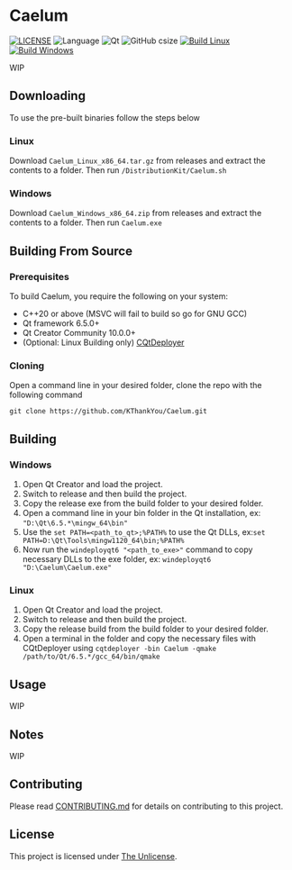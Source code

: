 # Caelum
[![LICENSE](https://img.shields.io/github/license/GinOwO/Caelum?color=blue)](LICENSE) ![Language](https://img.shields.io/badge/Language-C%2B%2B-brightgreen) ![Qt](https://img.shields.io/badge/Qt-6.5.0-brightgreen) ![GitHub csize](https://img.shields.io/github/languages/code-size/GinOwO/Caelum) [![Build Linux](https://github.com/GinOwO/Caelum/actions/workflows/c-cpp-build-linux.yaml/badge.svg?event=push)](https://github.com/GinOwO/Caelum/actions/workflows/c-cpp-build-linux.yaml) [![Build Windows](https://github.com/GinOwO/Caelum/actions/workflows/c-cpp-build-windows.yaml/badge.svg?event=push)](https://github.com/GinOwO/Caelum/actions/workflows/c-cpp-build-windows.yaml)

WIP

## Downloading

To use the pre-built binaries follow the steps below

### Linux

Download `Caelum_Linux_x86_64.tar.gz` from releases and extract the contents to a folder. Then run `/DistributionKit/Caelum.sh`

### Windows

Download `Caelum_Windows_x86_64.zip` from releases and extract the contents to a folder. Then run `Caelum.exe`

## Building From Source

### Prerequisites

To build Caelum, you require the following on your system:

- C++20 or above (MSVC will fail to build so go for GNU GCC)
- Qt framework 6.5.0+
- Qt Creator Community 10.0.0+
- (Optional: Linux Building only) [CQtDeployer](https://github.com/QuasarApp/CQtDeployer)

### Cloning 

Open a command line in your desired folder, clone the repo with the following command
```
git clone https://github.com/KThankYou/Caelum.git
```

## Building

### Windows
1. Open Qt Creator and load the project.
2. Switch to release and then build the project.
3. Copy the release exe from the build folder to your desired folder.
4. Open a command line in your bin folder in the Qt installation, ex: `"D:\Qt\6.5.*\mingw_64\bin"`
5. Use the `set PATH=<path_to_qt>;%PATH%` to use the Qt DLLs, ex:`set PATH=D:\Qt\Tools\mingw1120_64\bin;%PATH%`
6. Now run the `windeployqt6 "<path_to_exe>"` command to copy necessary DLLs to the exe folder, ex: `windeployqt6 "D:\Caelum\Caelum.exe"`

### Linux
1. Open Qt Creator and load the project.
2. Switch to release and then build the project.
3. Copy the release build from the build folder to your desired folder.
4. Open a terminal in the folder and copy the necessary files with CQtDeployer using `cqtdeployer -bin Caelum -qmake /path/to/Qt/6.5.*/gcc_64/bin/qmake`

## Usage
WIP

## Notes
WIP

## Contributing
Please read [CONTRIBUTING.md](CONTRIBUTING.md) for details on contributing to this project.

## License

This project is licensed under [The Unlicense](LICENSE).
